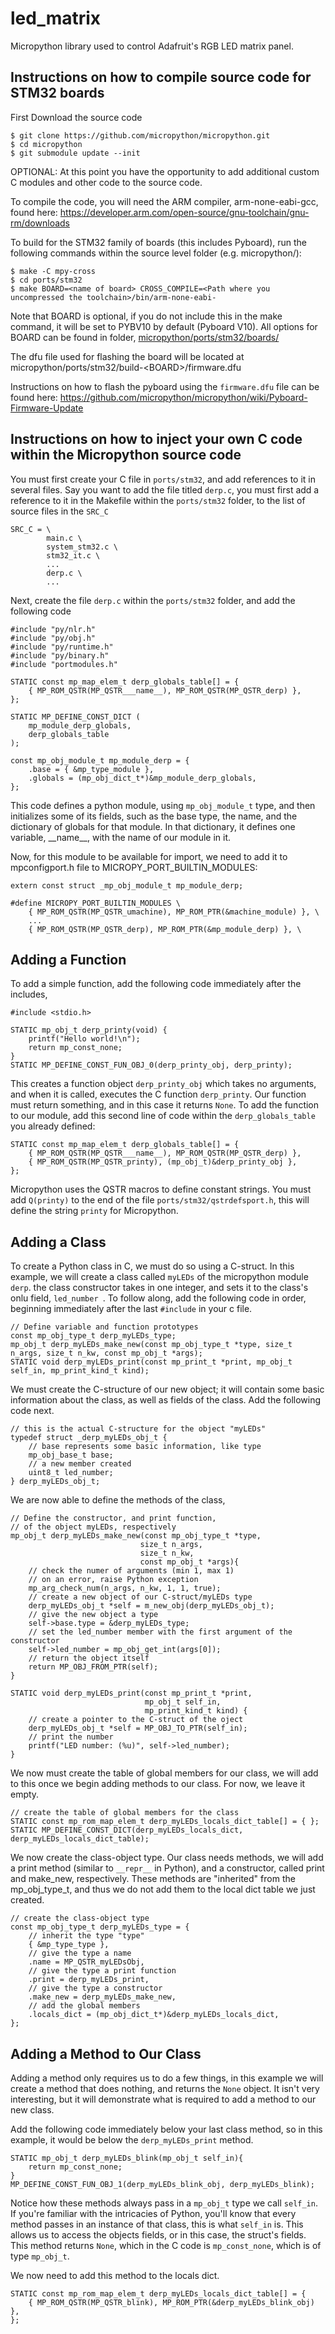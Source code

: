 # led_matrix
Micropython library used to control Adafruit's RGB LED matrix panel.

Instructions on how to compile source code for STM32 boards
-----------------------------------------------------------

First Download the source code

    $ git clone https://github.com/micropython/micropython.git
    $ cd micropython
    $ git submodule update --init

OPTIONAL: At this point you have the opportunity to add additional custom C modules and other code to the source code.

To compile the code, you will need the ARM compiler, arm-none-eabi-gcc, found here:
https://developer.arm.com/open-source/gnu-toolchain/gnu-rm/downloads

To build for the STM32 family of boards (this includes Pyboard), run the following
commands within the source level folder (e.g. micropython/):

    $ make -C mpy-cross
    $ cd ports/stm32
    $ make BOARD=<name of board> CROSS_COMPILE=<Path where you uncompressed the toolchain>/bin/arm-none-eabi-

Note that BOARD is optional, if you do not include this in the make command, it will be
set to PYBV10 by default (Pyboard V10).
All options for BOARD can be found in folder, [micropython/ports/stm32/boards/](https://github.com/micropython/micropython/tree/master/ports/stm32/boards)

The dfu file used for flashing the board will be located at
micropython/ports/stm32/build-\<BOARD\>/firmware.dfu

Instructions on how to flash the pyboard using the `firmware.dfu` file can be found here:
https://github.com/micropython/micropython/wiki/Pyboard-Firmware-Update

Instructions on how to inject your own C code within the Micropython source code
--------------------------------------------------------------------------------

You must first create your C file in `ports/stm32`, and add references to it in several
files. Say you want to add the file titled `derp.c`, you must first add a reference to it
in the Makefile within the `ports/stm32` folder, to the list of source files in the `SRC_C`

    SRC_C = \
            main.c \
            system_stm32.c \
            stm32_it.c \
            ...
            derp.c \
            ...
        
Next, create the file `derp.c` within the `ports/stm32` folder, and add the following code

    #include "py/nlr.h"
    #include "py/obj.h"
    #include "py/runtime.h"
    #include "py/binary.h"
    #include "portmodules.h"
    
    STATIC const mp_map_elem_t derp_globals_table[] = {
        { MP_ROM_QSTR(MP_QSTR___name__), MP_ROM_QSTR(MP_QSTR_derp) },
    };
    
    STATIC MP_DEFINE_CONST_DICT (
        mp_module_derp_globals,
        derp_globals_table
    );
    
    const mp_obj_module_t mp_module_derp = {
        .base = { &mp_type_module },
        .globals = (mp_obj_dict_t*)&mp_module_derp_globals,
    };
    
This code defines a python module, using `mp_obj_module_t` type, and then initializes
some of its fields, such as the base type, the name, and the dictionary of globals for
that module. In that dictionary, it defines one variable, \_\_name\_\_, with the name of
our module in it.

Now, for this module to be available for import, we need to add it to
mpconfigport.h file to MICROPY\_PORT\_BUILTIN\_MODULES:

    extern const struct _mp_obj_module_t mp_module_derp;
    
    #define MICROPY_PORT_BUILTIN_MODULES \
        { MP_ROM_QSTR(MP_QSTR_umachine), MP_ROM_PTR(&machine_module) }, \
        ...
        { MP_ROM_QSTR(MP_QSTR_derp), MP_ROM_PTR(&mp_module_derp) }, \

Adding a Function
-----------------
To add a simple function, add the following code immediately after the includes,

    #include <stdio.h>
    
    STATIC mp_obj_t derp_printy(void) {
        printf("Hello world!\n");
        return mp_const_none;
    }
    STATIC MP_DEFINE_CONST_FUN_OBJ_0(derp_printy_obj, derp_printy);
    
This creates a function object `derp_printy_obj` which takes no arguments, and when it is
called, executes the C function `derp_printy`. Our function must return something, and in
this case it returns `None`. To add the function to our module, add this second line of
code within the `derp_globals_table` you already defined:

    STATIC const mp_map_elem_t derp_globals_table[] = {
        { MP_ROM_QSTR(MP_QSTR___name__), MP_ROM_QSTR(MP_QSTR_derp) },
        { MP_ROM_QSTR(MP_QSTR_printy), (mp_obj_t)&derp_printy_obj },
    };

Micropython uses the QSTR macros to define constant strings. You must add `Q(printy)` to
the end of the file `ports/stm32/qstrdefsport.h`, this will define the string `printy` for
Micropython.

Adding a Class
--------------
To create a Python class in C, we must do so using a C-struct.
In this example, we will create a class called `myLEDs` of the micropython module `derp`.
the class constructor takes in one integer, and sets it to the class's onlu field, `led_number `.
To follow along, add the following code in order, beginning immediately after the last
`#include` in your c file.

    // Define variable and function prototypes
    const mp_obj_type_t derp_myLEDs_type;
    mp_obj_t derp_myLEDs_make_new(const mp_obj_type_t *type, size_t n_args, size_t n_kw, const mp_obj_t *args);
    STATIC void derp_myLEDs_print(const mp_print_t *print, mp_obj_t self_in, mp_print_kind_t kind);

We must create the C-structure of our new object; it will contain some basic information
about the class, as well as fields of the class. Add the following code next.

    // this is the actual C-structure for the object "myLEDs"
    typedef struct _derp_myLEDs_obj_t {
        // base represents some basic information, like type
        mp_obj_base_t base;
        // a new member created
        uint8_t led_number;
    } derp_myLEDs_obj_t;
    
We are now able to define the methods of the class,

    // Define the constructor, and print function,
    // of the object myLEDs, respectively
    mp_obj_t derp_myLEDs_make_new(const mp_obj_type_t *type,
                                 size_t n_args,
                                 size_t n_kw,
                                 const mp_obj_t *args){
        // check the numer of arguments (min 1, max 1)
        // on an error, raise Python exception
        mp_arg_check_num(n_args, n_kw, 1, 1, true);
        // create a new object of our C-struct/myLEDs type
        derp_myLEDs_obj_t *self = m_new_obj(derp_myLEDs_obj_t);
        // give the new object a type
        self->base.type = &derp_myLEDs_type;
        // set the led_number member with the first argument of the constructor
        self->led_number = mp_obj_get_int(args[0]);
        // return the object itself
        return MP_OBJ_FROM_PTR(self);
    }
    
    STATIC void derp_myLEDs_print(const mp_print_t *print,
                                  mp_obj_t self_in,
                                  mp_print_kind_t kind) {
        // create a pointer to the C-struct of the oject
        derp_myLEDs_obj_t *self = MP_OBJ_TO_PTR(self_in);
        // print the number
        printf("LED number: (%u)", self->led_number);
    }
    
We now must create the table of global members for our class, we will add to this once we
begin adding methods to our class. For now, we leave it empty.

    // create the table of global members for the class
    STATIC const mp_rom_map_elem_t derp_myLEDs_locals_dict_table[] = { };
    STATIC MP_DEFINE_CONST_DICT(derp_myLEDs_locals_dict, derp_myLEDs_locals_dict_table);
    
We now create the class-object type. Our class needs methods, we will add a print method
(similar to `__repr__` in Python), and a constructor, called print and make_new, respectively.
These methods are "inherited" from the mp\_obj\_type\_t, and thus we do not add them to 
the local dict table we just created.

    // create the class-object type
    const mp_obj_type_t derp_myLEDs_type = {
        // inherit the type "type"
        { &mp_type_type },
        // give the type a name
        .name = MP_QSTR_myLEDsObj,
        // give the type a print function
        .print = derp_myLEDs_print,
        // give the type a constructor
        .make_new = derp_myLEDs_make_new,
        // add the global members
        .locals_dict = (mp_obj_dict_t*)&derp_myLEDs_locals_dict,
    };

Adding a Method to Our Class
----------------------------
Adding a method only requires us to do a few things, in this example we will create a
method that does nothing, and returns the `None` object. It isn't very interesting, but it
will demonstrate what is required to add a method to our new class.

Add the following code immediately below your last class method, so in this example, it
would be below the `derp_myLEDs_print` method.

    STATIC mp_obj_t derp_myLEDs_blink(mp_obj_t self_in){
        return mp_const_none;
    }
    MP_DEFINE_CONST_FUN_OBJ_1(derp_myLEDs_blink_obj, derp_myLEDs_blink);
    
Notice how these methods always pass in a `mp_obj_t` type we call `self_in`. If you're
familiar with the intricacies of Python, you'll know that every method passes in an instance
of that class, this is what `self_in` is. This allows us to access the objects fields, or
in this case, the struct's fields. This method returns `None`, which in the C code is
`mp_const_none`, which is of type `mp_obj_t`.

We now need to add this method to the locals dict.

    STATIC const mp_rom_map_elem_t derp_myLEDs_locals_dict_table[] = {
        { MP_ROM_QSTR(MP_QSTR_blink), MP_ROM_PTR(&derp_myLEDs_blink_obj) },
    };